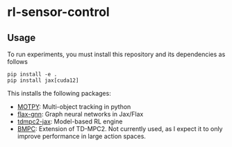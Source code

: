 # rl-sensor-control

## Usage

To run experiments, you must install this repository and its dependencies as follows
```[bash]
pip install -e .
pip install jax[cuda12]
```

This installs the following packages:
- [MOTPY](https://github.com/ShaneFlandermeyer/MOTpy/tree/develop): Multi-object tracking in python
- [flax-gnn](https://github.com/ShaneFlandermeyer/flax-gnn/tree/develop): Graph neural networks in Jax/Flax
- [tdmpc2-jax](https://github.com/ShaneFlandermeyer/tdmpc2-jax/tree/develop): Model-based RL engine
- [BMPC](https://github.com/ShaneFlandermeyer/bmpc-jax/tree/develop): Extension of TD-MPC2. Not currently used, as I expect it to only improve performance in large action spaces.